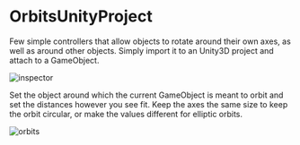 # OrbitsUnityProject
Few simple controllers that allow objects to rotate around their own axes, as well as around other objects.
Simply import it to an Unity3D project and attach to a GameObject.

![inspector](https://user-images.githubusercontent.com/19371732/156648635-32533c3d-a2de-4729-a45e-b4a03ea9d0f7.png)

Set the object around which the current GameObject is meant to orbit and set the distances however you see fit. 
Keep the axes the same size to keep the orbit circular, or make the values different for elliptic orbits.

![orbits](https://user-images.githubusercontent.com/19371732/156653722-bcd357df-3031-4dc5-84f1-0971921efeef.gif)
